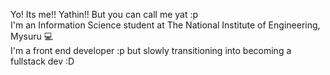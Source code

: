 Yo! Its me!! Yathin!! But you can call me yat :p  
I'm an Information Science student at The National Institute of Engineering, Mysuru :computer:  
I'm a front end developer :p but slowly transitioning into becoming a fullstack dev :D  

